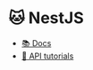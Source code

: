 # 🐱 NestJS

 - [📚️ Docs](https://docs.nestjs.com/)
 - [🎒 API tutorials](https://wanago.io/courses/api-with-nestjs/)
